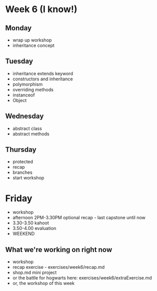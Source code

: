 # Week 6 (I know!)

## Monday
- wrap up workshop
- inheritance concept

## Tuesday
- inheritance extends keyword
- constructors and inheritance
- polymorphism
- overriding methods
- instanceof
- Object

## Wednesday 
- abstract class
- abstract methods 

## Thursday
- protected
- recap
- branches
- start workshop

# Friday
- workshop
- afternoon 2PM-3.30PM optional recap - last capstone until now
- 3.30-3.50 kahoot
- 3.50-4.00 evaluation 
- WEEKEND

## What we're working on right now
- workshop
- recap exercise - exercises/week6/recap.md
- shop.md mini project
- or the battle for hogwarts here: exercises/week6/extraExercise.md
- or, the workshop of this week